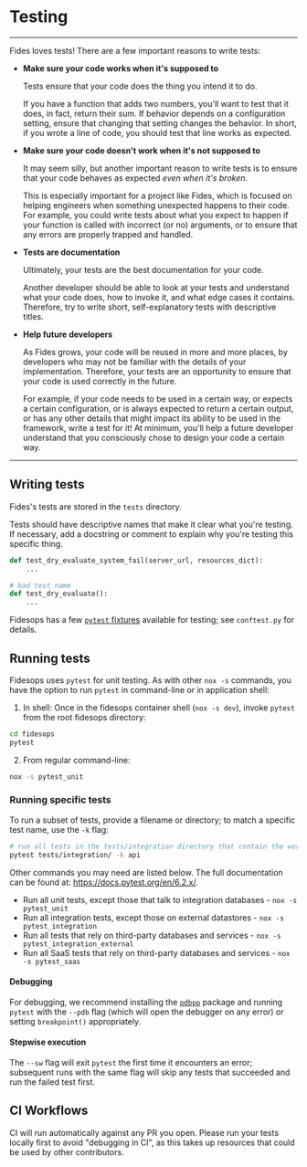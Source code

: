 # Testing

---

Fides loves tests! There are a few important reasons to write tests:

- **Make sure your code works when it's supposed to**

  Tests ensure that your code does the thing you intend it to do.

  If you have a function that adds two numbers, you'll want to test that it does, in fact, return their sum. If behavior depends on a configuration setting, ensure that changing that setting changes the behavior. In short, if you wrote a line of code, you should test that line works as expected.

- **Make sure your code doesn't work when it's not supposed to**

  It may seem silly, but another important reason to write tests is to ensure that your code behaves as expected _even when it's broken_.

  This is especially important for a project like Fides, which is focused on helping engineers when something unexpected happens to their code. For example, you could write tests about what you expect to happen if your function is called with incorrect (or no) arguments, or to ensure that any errors are properly trapped and handled.

- **Tests are documentation**

  Ultimately, your tests are the best documentation for your code.

  Another developer should be able to look at your tests and understand what your code does, how to invoke it, and what edge cases it contains. Therefore, try to write short, self-explanatory tests with descriptive titles.

- **Help future developers**

  As Fides grows, your code will be reused in more and more places, by developers who may not be familiar with the details of your implementation. Therefore, your tests are an opportunity to ensure that your code is used correctly in the future.

  For example, if your code needs to be used in a certain way, or expects a certain configuration, or is always expected to return a certain output, or has any other details that might impact its ability to be used in the framework, write a test for it! At minimum, you'll help a future developer understand that you consciously chose to design your code a certain way.

---

## Writing tests

Fides's tests are stored in the `tests` directory.

Tests should have descriptive names that make it clear what you're testing. If necessary, add a docstring or comment to explain why you're testing this specific thing.

```python
def test_dry_evaluate_system_fail(server_url, resources_dict):
    ...

# bad test name
def test_dry_evaluate():
    ...
```

Fidesops has a few [`pytest` fixtures](https://docs.pytest.org/en/stable/fixture.html) available for testing; see `conftest.py` for details.

## Running tests

Fidesops uses `pytest` for unit testing. As with other `nox -s` commands, you have the option to run `pytest` in command-line or in application shell:

1. In shell: Once in the fidesops container shell (`nox -s dev`), invoke `pytest` from the root fidesops directory:

```bash
cd fidesops
pytest
```

2. From regular command-line: 

```bash
nox -s pytest_unit
```

### Running specific tests

To run a subset of tests, provide a filename or directory; to match a specific test name, use the `-k` flag:

```bash
# run all tests in the tests/integration directory that contain the word "api" in their title
pytest tests/integration/ -k api
```

Other commands you may need are listed below. The full documentation can be found at: https://docs.pytest.org/en/6.2.x/.

- Run all unit tests, except those that talk to integration databases - `nox -s pytest_unit`
- Run all integration tests, except those on external datastores - `nox -s pytest_integration`
- Run all tests that rely on third-party databases and services - `nox -s pytest_integration_external`
- Run all SaaS tests that rely on third-party databases and services - `nox -s pytest_saas`

#### Debugging

For debugging, we recommend installing the [`pdbpp`](https://github.com/pdbpp/pdbpp) package and running `pytest` with the `--pdb` flag (which will open the debugger on any error) or setting `breakpoint()` appropriately.

#### Stepwise execution

The `--sw` flag will exit `pytest` the first time it encounters an error; subsequent runs with the same flag will skip any tests that succeeded and run the failed test first.

## CI Workflows

CI will run automatically against any PR you open. Please run your tests locally first to avoid "debugging in CI", as this takes up resources that could be used by other contributors.

